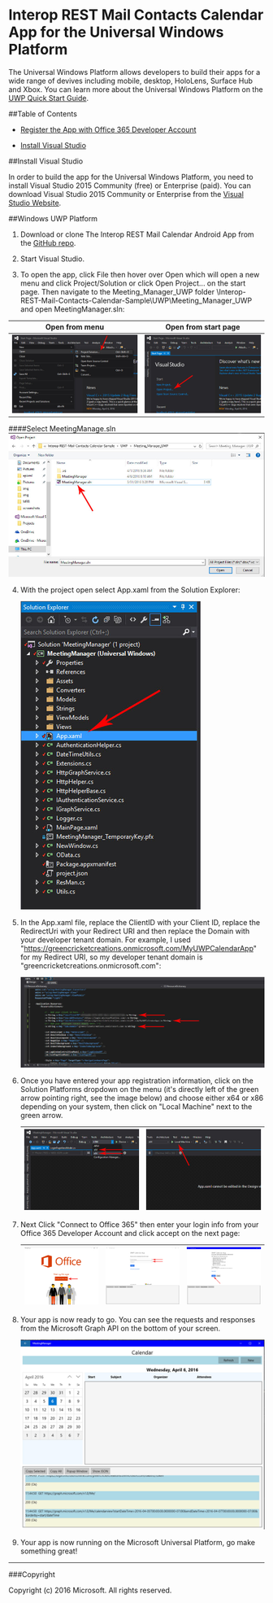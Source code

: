 # Interop REST Mail Contacts Calendar App for the Universal Windows Platform

The Universal Windows Platform allows developers to build their apps for a wide range of devives including mobile, desktop, HoloLens, Surface Hub and Xbox. You can learn more about the Universal Windows Platform on the [UWP Quick Start Guide](http://microsoft.github.io/UWPQuickStart/index.html#). 

##Table of Contents

* [Register the App with Office 365 Developer Account](../#register-the-app-with-office-365-developer-account)

* [Install Visual Studio](#install-visual-studio)

##Install Visual Studio

In order to build the app for the Universal Windows Platform, you need to install Visual Studio 2015 Community (free) or Enterprise (paid). You can download Visual Studio 2015 Community or Enterprise from the [Visual Studio Website](https://www.visualstudio.com/).

##Windows UWP Platform

1. Download or clone The Interop REST Mail Calendar Android App from the [GitHub repo](https://github.com/OfficeDev/Interop-REST-Mail-Contacts-Calendar-Sample).

2. Start Visual Studio.

3. To open the app, click File then hover over Open which will open a new menu and click Project/Solution or click Open Project... on the start page. Then navigate to the Meeting_Manager_UWP folder \Interop-REST-Mail-Contacts-Calendar-Sample\UWP\Meeting_Manager_UWP and open MeetingManager.sln:

Open from menu | Open from start page
	--- | ---
	![](../img/vs-openproject.jpg) | ![](../img/vs-openproject-2.jpg)

####Select MeetingManage.sln 
	![](../img/vs-select-file.jpg)

4. With the project open select App.xaml from the Solution Explorer: 

	![](../img/vs-select-appxaml.jpg)

5. In the App.xaml file, replace the ClientID with your Client ID, replace the RedirectUri with your Redirect URI and then replace the Domain with your developer tenant domain. For example, I used "https://greencricketcreations.onmicrosoft.com/MyUWPCalendarApp" for my Redirect URI, so my developer tenant domain is "greencricketcreations.onmicrosoft.com": 

	![](../img/vs-enter-login.jpg)

6. Once you have entered your app registration information, click on the Solution Platforms dropdown on the menu (it's directly left of the green arrow pointing right, see the image below) and choose either x64 or x86 depending on your system, then click on "Local Machine" next to the green arrow.

	![](../img/vs-64-or-86.jpg) | ![](../img/vs-start-app.jpg)
	--- | ---

7. Next Click "Connect to Office 365" then enter your login info from your Office 365 Developer Account and click accept on the next page:

	![](../img/vs-connect-to-office.jpg) | ![](../img/vs-login.jpg) | ![](../img/vs-click-accept.jpg)
	--- | --- | ---

8. Your app is now ready to go. You can see the requests and responses from the Microsoft Graph API on the bottom of your screen.

	![](../img/vs-running.jpg)

9. Your app is now running on the Microsoft Universal Platform, go make something great!

---

###Copyright

Copyright (c) 2016 Microsoft. All rights reserved.